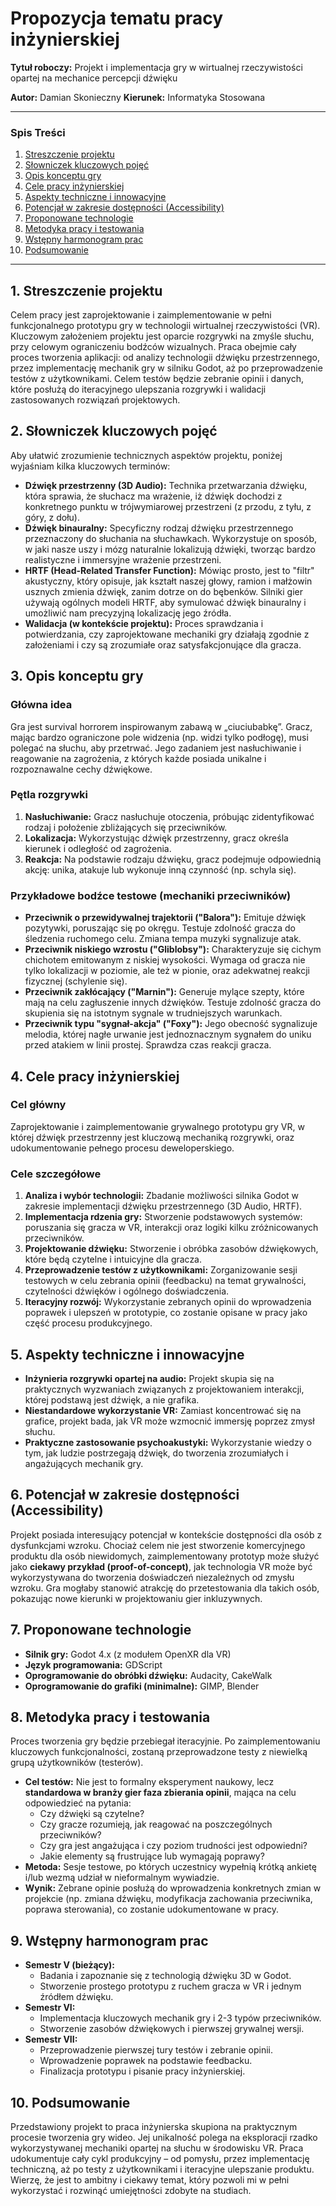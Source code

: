 # Propozycja tematu pracy inżynierskiej

**Tytuł roboczy:** Projekt i implementacja gry w wirtualnej rzeczywistości opartej na mechanice percepcji dźwięku

**Autor:** Damian Skonieczny
**Kierunek:** Informatyka Stosowana

---

### Spis Treści
1. [Streszczenie projektu](#1-streszczenie-projektu)
2. [Słowniczek kluczowych pojęć](#2-słowniczek-kluczowych-pojęć)
3. [Opis konceptu gry](#3-opis-konceptu-gry)
4. [Cele pracy inżynierskiej](#4-cele-pracy-inżynierskiej)
5. [Aspekty techniczne i innowacyjne](#5-aspekty-techniczne-i-innowacyjne)
6. [Potencjał w zakresie dostępności (Accessibility)](#6-potencjał-w-zakresie-dostępności-accessibility)
7. [Proponowane technologie](#7-proponowane-technologie)
8. [Metodyka pracy i testowania](#8-metodyka-pracy-i-testowania)
9. [Wstępny harmonogram prac](#9-wstępny-harmonogram-prac)
10. [Podsumowanie](#10-podsumowanie)

---

## 1. Streszczenie projektu

Celem pracy jest zaprojektowanie i zaimplementowanie w pełni funkcjonalnego prototypu gry w technologii wirtualnej rzeczywistości (VR). Kluczowym założeniem projektu jest oparcie rozgrywki na zmyśle słuchu, przy celowym ograniczeniu bodźców wizualnych. Praca obejmie cały proces tworzenia aplikacji: od analizy technologii dźwięku przestrzennego, przez implementację mechanik gry w silniku Godot, aż po przeprowadzenie testów z użytkownikami. Celem testów będzie zebranie opinii i danych, które posłużą do iteracyjnego ulepszania rozgrywki i walidacji zastosowanych rozwiązań projektowych.

## 2. Słowniczek kluczowych pojęć

Aby ułatwić zrozumienie technicznych aspektów projektu, poniżej wyjaśniam kilka kluczowych terminów:

*   **Dźwięk przestrzenny (3D Audio):** Technika przetwarzania dźwięku, która sprawia, że słuchacz ma wrażenie, iż dźwięk dochodzi z konkretnego punktu w trójwymiarowej przestrzeni (z przodu, z tyłu, z góry, z dołu).
*   **Dźwięk binauralny:** Specyficzny rodzaj dźwięku przestrzennego przeznaczony do słuchania na słuchawkach. Wykorzystuje on sposób, w jaki nasze uszy i mózg naturalnie lokalizują dźwięki, tworząc bardzo realistyczne i immersyjne wrażenie przestrzeni.
*   **HRTF (Head-Related Transfer Function):** Mówiąc prosto, jest to "filtr" akustyczny, który opisuje, jak kształt naszej głowy, ramion i małżowin usznych zmienia dźwięk, zanim dotrze on do bębenków. Silniki gier używają ogólnych modeli HRTF, aby symulować dźwięk binauralny i umożliwić nam precyzyjną lokalizację jego źródła.
*   **Walidacja (w kontekście projektu):** Proces sprawdzania i potwierdzania, czy zaprojektowane mechaniki gry działają zgodnie z założeniami i czy są zrozumiałe oraz satysfakcjonujące dla gracza.

## 3. Opis konceptu gry

### Główna idea

Gra jest survival horrorem inspirowanym zabawą w „ciuciubabkę”. Gracz, mając bardzo ograniczone pole widzenia (np. widzi tylko podłogę), musi polegać na słuchu, aby przetrwać. Jego zadaniem jest nasłuchiwanie i reagowanie na zagrożenia, z których każde posiada unikalne i rozpoznawalne cechy dźwiękowe.

### Pętla rozgrywki

1.  **Nasłuchiwanie:** Gracz nasłuchuje otoczenia, próbując zidentyfikować rodzaj i położenie zbliżających się przeciwników.
2.  **Lokalizacja:** Wykorzystując dźwięk przestrzenny, gracz określa kierunek i odległość od zagrożenia.
3.  **Reakcja:** Na podstawie rodzaju dźwięku, gracz podejmuje odpowiednią akcję: unika, atakuje lub wykonuje inną czynność (np. schyla się).

### Przykładowe bodźce testowe (mechaniki przeciwników)

*   **Przeciwnik o przewidywalnej trajektorii ("Balora"):** Emituje dźwięk pozytywki, poruszając się po okręgu. Testuje zdolność gracza do śledzenia ruchomego celu. Zmiana tempa muzyki sygnalizuje atak.
*   **Przeciwnik niskiego wzrostu ("Gliblobsy"):** Charakteryzuje się cichym chichotem emitowanym z niskiej wysokości. Wymaga od gracza nie tylko lokalizacji w poziomie, ale też w pionie, oraz adekwatnej reakcji fizycznej (schylenie się).
*   **Przeciwnik zakłócający ("Marnin"):** Generuje mylące szepty, które mają na celu zagłuszenie innych dźwięków. Testuje zdolność gracza do skupienia się na istotnym sygnale w trudniejszych warunkach.
*   **Przeciwnik typu "sygnał-akcja" ("Foxy"):** Jego obecność sygnalizuje melodia, której nagłe urwanie jest jednoznacznym sygnałem do uniku przed atakiem w linii prostej. Sprawdza czas reakcji gracza.

## 4. Cele pracy inżynierskiej

### Cel główny

Zaprojektowanie i zaimplementowanie grywalnego prototypu gry VR, w której dźwięk przestrzenny jest kluczową mechaniką rozgrywki, oraz udokumentowanie pełnego procesu deweloperskiego.

### Cele szczegółowe

1.  **Analiza i wybór technologii:** Zbadanie możliwości silnika Godot w zakresie implementacji dźwięku przestrzennego (3D Audio, HRTF).
2.  **Implementacja rdzenia gry:** Stworzenie podstawowych systemów: poruszania się gracza w VR, interakcji oraz logiki kilku zróżnicowanych przeciwników.
3.  **Projektowanie dźwięku:** Stworzenie i obróbka zasobów dźwiękowych, które będą czytelne i intuicyjne dla gracza.
4.  **Przeprowadzenie testów z użytkownikami:** Zorganizowanie sesji testowych w celu zebrania opinii (feedbacku) na temat grywalności, czytelności dźwięków i ogólnego doświadczenia.
5.  **Iteracyjny rozwój:** Wykorzystanie zebranych opinii do wprowadzenia poprawek i ulepszeń w prototypie, co zostanie opisane w pracy jako część procesu produkcyjnego.

## 5. Aspekty techniczne i innowacyjne

*   **Inżynieria rozgrywki opartej na audio:** Projekt skupia się na praktycznych wyzwaniach związanych z projektowaniem interakcji, której podstawą jest dźwięk, a nie grafika.
*   **Niestandardowe wykorzystanie VR:** Zamiast koncentrować się na grafice, projekt bada, jak VR może wzmocnić immersję poprzez zmysł słuchu.
*   **Praktyczne zastosowanie psychoakustyki:** Wykorzystanie wiedzy o tym, jak ludzie postrzegają dźwięk, do tworzenia zrozumiałych i angażujących mechanik gry.

## 6. Potencjał w zakresie dostępności (Accessibility)

Projekt posiada interesujący potencjał w kontekście dostępności dla osób z dysfunkcjami wzroku. Chociaż celem nie jest stworzenie komercyjnego produktu dla osób niewidomych, zaimplementowany prototyp może służyć jako **ciekawy przykład (proof-of-concept)**, jak technologia VR może być wykorzystywana do tworzenia doświadczeń niezależnych od zmysłu wzroku. Gra mogłaby stanowić atrakcję do przetestowania dla takich osób, pokazując nowe kierunki w projektowaniu gier inkluzywnych.

## 7. Proponowane technologie

*   **Silnik gry:** Godot 4.x (z modułem OpenXR dla VR)
*   **Język programowania:** GDScript
*   **Oprogramowanie do obróbki dźwięku:** Audacity, CakeWalk
*   **Oprogramowanie do grafiki (minimalne):** GIMP, Blender

## 8. Metodyka pracy i testowania

Proces tworzenia gry będzie przebiegał iteracyjnie. Po zaimplementowaniu kluczowych funkcjonalności, zostaną przeprowadzone testy z niewielką grupą użytkowników (testerów).

*   **Cel testów:** Nie jest to formalny eksperyment naukowy, lecz **standardowa w branży gier faza zbierania opinii**, mająca na celu odpowiedzieć na pytania:
    *   Czy dźwięki są czytelne?
    *   Czy gracze rozumieją, jak reagować na poszczególnych przeciwników?
    *   Czy gra jest angażująca i czy poziom trudności jest odpowiedni?
    *   Jakie elementy są frustrujące lub wymagają poprawy?
*   **Metoda:** Sesje testowe, po których uczestnicy wypełnią krótką ankietę i/lub wezmą udział w nieformalnym wywiadzie.
*   **Wynik:** Zebrane opinie posłużą do wprowadzenia konkretnych zmian w projekcie (np. zmiana dźwięku, modyfikacja zachowania przeciwnika, poprawa sterowania), co zostanie udokumentowane w pracy.

## 9. Wstępny harmonogram prac

*   **Semestr V (bieżący):**
    *   Badania i zapoznanie się z technologią dźwięku 3D w Godot.
    *   Stworzenie prostego prototypu z ruchem gracza w VR i jednym źródłem dźwięku.
*   **Semestr VI:**
    *   Implementacja kluczowych mechanik gry i 2-3 typów przeciwników.
    *   Stworzenie zasobów dźwiękowych i pierwszej grywalnej wersji.
*   **Semestr VII:**
    *   Przeprowadzenie pierwszej tury testów i zebranie opinii.
    *   Wprowadzenie poprawek na podstawie feedbacku.
    *   Finalizacja prototypu i pisanie pracy inżynierskiej.

## 10. Podsumowanie

Przedstawiony projekt to praca inżynierska skupiona na praktycznym procesie tworzenia gry wideo. Jej unikalność polega na eksploracji rzadko wykorzystywanej mechaniki opartej na słuchu w środowisku VR. Praca udokumentuje cały cykl produkcyjny – od pomysłu, przez implementację techniczną, aż po testy z użytkownikami i iteracyjne ulepszanie produktu. Wierzę, że jest to ambitny i ciekawy temat, który pozwoli mi w pełni wykorzystać i rozwinąć umiejętności zdobyte na studiach.
